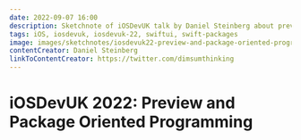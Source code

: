 ```yaml
---
date: 2022-09-07 16:00
description: Sketchnote of iOSDevUK talk by Daniel Steinberg about previews and package oriented programming
tags: iOS, iosdevuk, iosdevuk-22, swiftui, swift-packages
image: images/sketchnotes/iosdevuk22-preview-and-package-oriented-programming-small.jpg
contentCreator: Daniel Steinberg
linkToContentCreator: https://twitter.com/dimsumthinking
---
```


# iOSDevUK 2022: Preview and Package Oriented Programming
